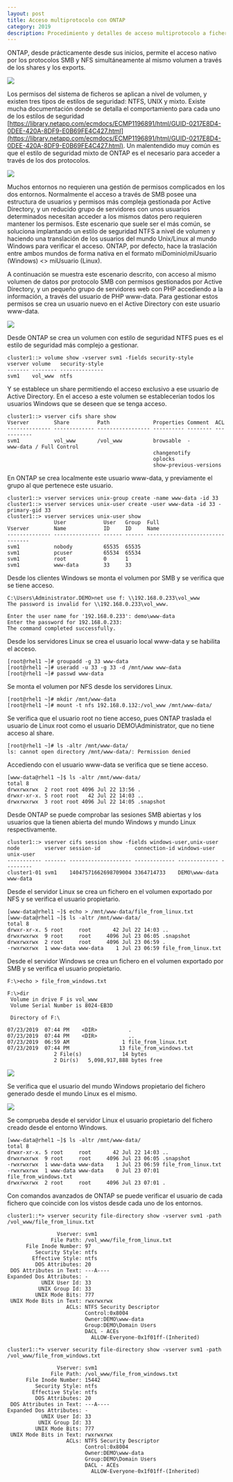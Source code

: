 ```yaml
---
layout: post
title: Acceso multiprotocolo con ONTAP
category: 2019
description: Procedimiento y detalles de acceso multiprotocolo a ficheros a través de SMB y NFS con ONTAP
---
```


ONTAP, desde prácticamente desde sus inicios, permite el acceso nativo por los protocolos SMB y NFS simultáneamente al mismo volumen a través de los shares y los exports.

![]({{site.baseurl}}/assets/img/Acceso-multiprotocolo-con-ONTAP-001.png)

Los permisos del sistema de ficheros se aplican a nivel de volumen, y existen tres tipos de estilos de seguridad: NTFS, UNIX y mixto. Existe mucha documentación donde se detalla el comportamiento para cada uno de los estilos de seguridad [https://library.netapp.com/ecmdocs/ECMP1196891/html/GUID-0217E8D4-0DEE-420A-8DF9-E0B69FE4C427.html](https://library.netapp.com/ecmdocs/ECMP1196891/html/GUID-0217E8D4-0DEE-420A-8DF9-E0B69FE4C427.html). Un malentendido muy común es que el estilo de seguridad mixto de ONTAP es el necesario para acceder a través de los dos protocolos.

![]({{site.baseurl}}/assets/img/Acceso-multiprotocolo-con-ONTAP-002.png)

Muchos entornos no requieren una gestión de permisos complicados en los dos entornos. Normalmente el acceso a través de SMB posee una estructura de usuarios y permisos más compleja gestionada por Active Directory, y un reducido grupo de servidores con unos usuarios determinados necesitan acceder a los mismos datos pero requieren mantener los permisos. Este escenario que suele ser el más común, se soluciona implantando un estilo de seguridad NTFS a nivel de volumen y haciendo una translación de los usuarios del mundo Unix/Linux al mundo Windows para verificar el acceso. ONTAP, por defecto, hace la traslación entre ambos mundos de forma nativa en el formato miDominio\miUsuario (Windows) <> miUsuario (Linux).

A continuación se muestra este escenario descrito, con acceso al mismo volumen de datos por protocolo SMB con permisos gestionados por Active Directory, y un pequeño grupo de servidores web con PHP accediendo a la información, a través del usuario de PHP www-data. Para gestionar estos permisos se crea un usuario nuevo en el Active Directory con este usuario www-data.

![]({{site.baseurl}}/assets/img/Acceso-multiprotocolo-con-ONTAP-003.png)

Desde ONTAP se crea un volumen con estilo de seguridad NTFS pues es el estilo de seguridad más complejo a gestionar.

```posh
cluster1::> volume show -vserver svm1 -fields security-style
vserver volume   security-style
------- -------- --------------
svm1    vol_www  ntfs
```

Y se establece un share permitiendo el acceso exclusivo a ese usuario de Active Directory. En el acceso a este volumen se establecerían todos los usuarios Windows que se deseen que se tenga acceso.

```posh
cluster1::> vserver cifs share show
Vserver        Share         Path              Properties Comment  ACL
-------------- ------------- ----------------- ---------- -------- -----------
svm1           vol_www       /vol_www          browsable  -        www-data / Full Control
                                               changenotify
                                               oplocks
                                               show-previous-versions
```

En ONTAP se crea localmente este usuario www-data, y previamente el grupo al que pertenece este usuario.

```posh
cluster1::> vserver services unix-group create -name www-data -id 33
cluster1::> vserver services unix-user create -user www-data -id 33 -primary-gid 33
cluster1::> vserver services unix-user show
               User            User   Group  Full
Vserver        Name            ID     ID     Name
-------------- --------------- ------ ------ --------------------------------
svm1           nobody          65535  65535
svm1           pcuser          65534  65534
svm1           root            0      1
svm1           www-data        33     33
```

Desde los clientes Windows se monta el volumen por SMB y se verifica que se tiene acceso.

```posh
C:\Users\Administrator.DEMO>net use f: \\192.168.0.233\vol_www
The password is invalid for \\192.168.0.233\vol_www.

Enter the user name for '192.168.0.233': demo\www-data
Enter the password for 192.168.0.233:
The command completed successfully.
```

Desde los servidores Linux se crea el usuario local www-data y se habilita el acceso.

```posh
[root@rhel1 ~]# groupadd -g 33 www-data
[root@rhel1 ~]# useradd -u 33 -g 33 -d /mnt/www www-data
[root@rhel1 ~]# passwd www-data
```

Se monta el volumen por NFS desde los servidores Linux.

```posh
[root@rhel1 ~]# mkdir /mnt/www-data
[root@rhel1 ~]# mount -t nfs 192.168.0.132:/vol_www /mnt/www-data/
```

Se verifica que el usuario root no tiene acceso, pues ONTAP traslada el usuario de Linux root como el usuario DEMO\Administrator, que no tiene acceso al share.

```posh
[root@rhel1 ~]# ls -altr /mnt/www-data/
ls: cannot open directory /mnt/www-data/: Permission denied
```

Accediendo con el usuario www-data se verifica que se tiene acceso.

```posh
[www-data@rhel1 ~]$ ls -altr /mnt/www-data/
total 8
drwxrwxrwx  2 root root 4096 Jul 22 13:56 .
drwxr-xr-x. 5 root root   42 Jul 22 14:03 ..
drwxrwxrwx  3 root root 4096 Jul 22 14:05 .snapshot
```

Desde ONTAP se puede comprobar las sesiones SMB abiertas y los usuarios que la tienen abierta del mundo Windows y mundo Linux respectivamente.

```posh
cluster1::> vserver cifs session show -fields windows-user,unix-user
node        vserver session-id           connection-id windows-user  unix-user
----------- ------- -------------------- ------------- ------------- ---------
cluster1-01 svm1    14047571662698709004 3364714733    DEMO\www-data www-data
```

Desde el servidor Linux se crea un fichero en el volumen exportado por NFS y se verifica el usuario propietario.

```posh
[www-data@rhel1 ~]$ echo > /mnt/www-data/file_from_linux.txt
[www-data@rhel1 ~]$ ls -altr /mnt/www-data/
total 8
drwxr-xr-x. 5 root     root       42 Jul 22 14:03 ..
drwxrwxrwx  9 root     root     4096 Jul 23 06:05 .snapshot
drwxrwxrwx  2 root     root     4096 Jul 23 06:59 .
-rwxrwxrwx  1 www-data www-data    1 Jul 23 06:59 file_from_linux.txt
```

Desde el servidor Windows se crea un fichero en el volumen exportado por SMB y se verifica el usuario propietario.

```posh
F:\>echo > file_from_windows.txt

F:\>dir
 Volume in drive F is vol_www
 Volume Serial Number is 8024-EB3D

 Directory of F:\

07/23/2019  07:44 PM    <DIR>          .
07/23/2019  07:44 PM    <DIR>          ..
07/23/2019  06:59 AM                 1 file_from_linux.txt
07/23/2019  07:44 PM                13 file_from_windows.txt
               2 File(s)             14 bytes
               2 Dir(s)   5,098,917,888 bytes free
```

![]({{site.baseurl}}/assets/img/Acceso-multiprotocolo-con-ONTAP-004.png)

Se verifica que el usuario del mundo Windows propietario del fichero generado desde el mundo Linux es el mismo.

![]({{site.baseurl}}/assets/img/Acceso-multiprotocolo-con-ONTAP-005.png)

Se comprueba desde el servidor Linux el usuario propietario del fichero creado desde el entorno Windows.

```posh
[www-data@rhel1 ~]$ ls -altr /mnt/www-data/
total 8
drwxr-xr-x. 5 root     root       42 Jul 22 14:03 ..
drwxrwxrwx  9 root     root     4096 Jul 23 06:05 .snapshot
-rwxrwxrwx  1 www-data www-data    1 Jul 23 06:59 file_from_linux.txt
-rwxrwxrwx  1 www-data www-data    0 Jul 23 07:01 file_from_windows.txt
drwxrwxrwx  2 root     root     4096 Jul 23 07:01 .
```

Con comandos avanzados de ONTAP se puede verificar el usuario de cada fichero que coincide con los vistos desde cada uno de los entornos.

```posh
cluster1::*> vserver security file-directory show -vserver svm1 -path /vol_www/file_from_linux.txt

                Vserver: svm1
              File Path: /vol_www/file_from_linux.txt
      File Inode Number: 97
         Security Style: ntfs
        Effective Style: ntfs
         DOS Attributes: 20
 DOS Attributes in Text: ---A----
Expanded Dos Attributes: -
           UNIX User Id: 33
          UNIX Group Id: 33
         UNIX Mode Bits: 777
 UNIX Mode Bits in Text: rwxrwxrwx
                   ACLs: NTFS Security Descriptor
                         Control:0x8004
                         Owner:DEMO\www-data
                         Group:DEMO\Domain Users
                         DACL - ACEs
                           ALLOW-Everyone-0x1f01ff-(Inherited)

cluster1::*> vserver security file-directory show -vserver svm1 -path /vol_www/file_from_windows.txt

                Vserver: svm1
              File Path: /vol_www/file_from_windows.txt
      File Inode Number: 15442
         Security Style: ntfs
        Effective Style: ntfs
         DOS Attributes: 20
 DOS Attributes in Text: ---A----
Expanded Dos Attributes: -
           UNIX User Id: 33
          UNIX Group Id: 33
         UNIX Mode Bits: 777
 UNIX Mode Bits in Text: rwxrwxrwx
                   ACLs: NTFS Security Descriptor
                         Control:0x8004
                         Owner:DEMO\www-data
                         Group:DEMO\Domain Users
                         DACL - ACEs
                           ALLOW-Everyone-0x1f01ff-(Inherited)
```